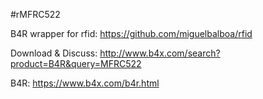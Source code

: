 #rMFRC522

B4R wrapper for rfid: https://github.com/miguelbalboa/rfid

Download & Discuss: http://www.b4x.com/search?product=B4R&query=MFRC522

B4R: https://www.b4x.com/b4r.html